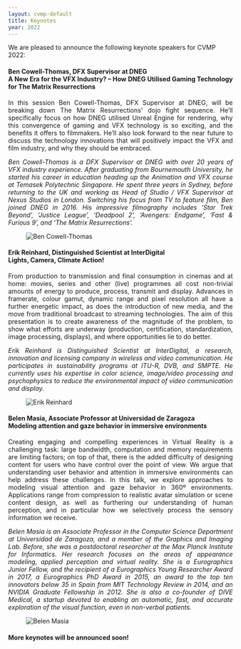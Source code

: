 ```yaml
---
layout: cvmp-default
title: Keynotes
year: 2022
---
```


We are pleased to announce the following keynote speakers for CVMP 2022:


<a name="BCT" />
<div class="row">
<div class="col-xs-12 col-sm-7 col-md-8 col-lg-9" markdown="1" style="text-align: justify">

#### Ben Cowell-Thomas, DFX Supervisor at DNEG <br> A New Era for the VFX Industry? – How DNEG Utilised Gaming Technology for The Matrix Resurrections

In this session Ben Cowell-Thomas, DFX Supervisor at DNEG, will be breaking down The Matrix Resurrections' dojo fight sequence. He’ll specifically focus on how DNEG utilised Unreal Engine for rendering, why this convergence of gaming and VFX technology is so exciting, and the benefits it offers to filmmakers. He’ll also look forward to the near future to discuss the technology innovations that will positively impact the VFX and film industry, and why they should be embraced.

*Ben Cowell-Thomas is a DFX Supervisor at DNEG with over 20 years of VFX industry experience. After graduating from Bournemouth University, he started his career in education heading up the Animation and VFX course at Temasek Polytechnic Singapore. He spent three years in Sydney, before returning to the UK and working as Head of Studio / VFX Supervisor at Nexus Studios in London. Switching his focus from TV to feature film, Ben joined DNEG in 2016. His impressive filmography includes ‘Star Trek Beyond’, ‘Justice League’, ‘Deadpool 2’, ‘Avengers: Endgame’, ‘Fast & Furious 9’, and ‘The Matrix Resurrections’.*

</div>

<figure class="col-xs-6 col-sm-5 col-md-4 col-lg-3">
  <img src="{{site.url}}/img/2022/keynotes/BenCowellThomas.jpg" class="img-responsive img-thumbnail" alt="Ben Cowell-Thomas" title="Ben Cowell-Thomas">
</figure>

</div>



<a name="ER" />
<div class="row">
<div class="col-xs-12 col-sm-7 col-md-8 col-lg-9" markdown="1" style="text-align: justify">

#### Erik Reinhard, Distinguished Scientist at InterDigital <br> Lights, Camera, Climate Action!

From production to transmission and final consumption in cinemas and at home: movies, series and other (live) programmes all cost non-trivial amounts of energy to produce, process, transmit and display. Advances in framerate, colour gamut, dynamic range and pixel resolution all have a further energetic impact, as does the introduction of new media, and the move from traditional broadcast to streaming technologies. The aim of this presentation is to create awareness of the magnitude of the problem, to show what efforts are underway (production, certification, standardization, image processing, displays), and where opportunities lie to do better.

*Erik Reinhard is Distinguished Scientist at InterDigital, a research, innovation and licensing company in wireless and video communication. He participates in sustainability programs at ITU-R, DVB, and SMPTE. He currently uses his expertise in color science, image/video processing and psychophysics to reduce the environmental impact of video communication and display.*

</div>

<figure class="col-xs-6 col-sm-5 col-md-4 col-lg-3">
  <img src="{{site.url}}/img/2022/keynotes/ErikReinhard.jpg" class="img-responsive img-thumbnail" alt="Erik Reinhard" title="Erik Reinhard">
</figure>

</div>



<a name="BM" />
<div class="row">
<div class="col-xs-12 col-sm-7 col-md-8 col-lg-9" markdown="1" style="text-align: justify">

#### Belen Masia, Associate Professor at Universidad de Zaragoza <br> Modeling attention and gaze behavior in immersive environments

Creating engaging and compelling experiences in Virtual Reality is a challenging task: large bandwidth, computation and memory requirements are limiting factors; on top of that, there is the added difficulty of designing content for users who have control over the point of view. We argue that understanding user behavior and attention in immersive environments can help address these challenges. In this talk, we explore approaches to modeling visual attention and gaze behavior in 360º environments. Applications range from compression to realistic avatar simulation or scene content design, as well as furthering our understanding of human perception, and in particular how we selectively process the sensory information we receive.

*Belen Masia is an Associate Professor in the Computer Science Department at Universidad de Zaragoza, and a member of the Graphics and Imaging Lab. Before, she was a postdoctoral researcher at the Max Planck Institute for Informatics. Her research focuses on the areas of appearance modeling, applied perception and virtual reality. She is a Eurographics Junior Fellow, and the recipient of a Eurographics Young Researcher Award in 2017, a Eurographics PhD Award in 2015, an award to the top ten innovators below 35 in Spain from MIT Technology Review in 2014, and an NVIDIA Graduate Fellowship in 2012. She is also a co-founder of DIVE Medical, a startup devoted to enabling an automatic, fast, and accurate exploration of the visual function, even in non-verbal patients.*

</div>

<figure class="col-xs-6 col-sm-5 col-md-4 col-lg-3">
  <img src="{{site.url}}/img/2022/keynotes/BelenMasia.jpg" class="img-responsive img-thumbnail" alt="Belen Masia" title="Belen Masia">
</figure>

</div>



<div class="row">
<div class="col-xs-12 col-sm-7 col-md-8 col-lg-9" markdown="1" style="text-align: justify">

#### More keynotes will be announced soon!

</div>
</div>
